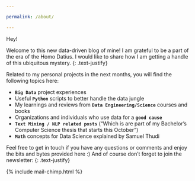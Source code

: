 ```yaml
---

permalink: /about/

---
```


Hey!

Welcome to this new data-driven blog of mine! I am grateful to be a part of the era of the Homo Datius. I would like 
to share how I am getting a handle of this ubiquitous mystery.
{: .text-justify}

Related to my personal projects in the next months, you will find the following topics here:

- <span style="font-weight: bold;">`Big Data`</span> project experiences 
- Useful <span style="font-weight: bold;">`Python`</span> scripts to better handle the data jungle
- My learnings and reviews from <span style="font-weight: bold;">`Data Engineering/Science`</span> courses and books
- Organizations and individuals who use data for a <span style="font-weight: bold;">`good cause`</span>
- <span style="font-weight: bold;">`Text Mining / NLP related posts`</span> (“Which is are part of my Bachelor’s Computer Science thesis that starts this October”)
- <span style="font-weight: bold;">`Math`</span> concepts for Data Science explained by Samuel Thudi

Feel free to get in touch if you have any questions or comments and enjoy the bits and bytes provided here :) And of course don’t forget to join the newsletter:
{: .text-justify}

{% include mail-chimp.html %}